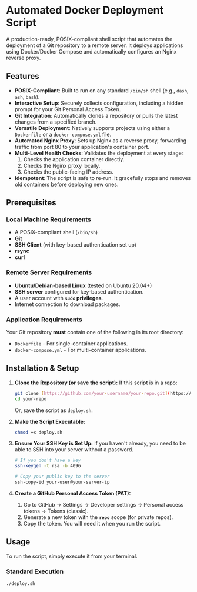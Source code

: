 # Automated Docker Deployment Script

A production-ready, POSIX-compliant shell script that automates the deployment of a Git repository to a remote server. It deploys applications using Docker/Docker Compose and automatically configures an Nginx reverse proxy.

## Features

-   **POSIX-Compliant**: Built to run on any standard `/bin/sh` shell (e.g., `dash`, `ash`, `bash`).
-   **Interactive Setup**: Securely collects configuration, including a hidden prompt for your Git Personal Access Token.
-   **Git Integration**: Automatically clones a repository or pulls the latest changes from a specified branch.
-   **Versatile Deployment**: Natively supports projects using either a `Dockerfile` or a `docker-compose.yml` file.
-   **Automated Nginx Proxy**: Sets up Nginx as a reverse proxy, forwarding traffic from port 80 to your application's container port.
-   **Multi-Level Health Checks**: Validates the deployment at every stage:
    1.  Checks the application container directly.
    2.  Checks the Nginx proxy locally.
    3.  Checks the public-facing IP address.
-   **Idempotent**: The script is safe to re-run. It gracefully stops and removes old containers before deploying new ones.

## Prerequisites

### Local Machine Requirements
-   A POSIX-compliant shell (`/bin/sh`)
-   **Git**
-   **SSH Client** (with key-based authentication set up)
-   **rsync**
-   **curl**

### Remote Server Requirements
-   **Ubuntu/Debian-based Linux** (tested on Ubuntu 20.04+)
-   **SSH server** configured for key-based authentication.
-   A user account with **`sudo` privileges**.
-   Internet connection to download packages.

### Application Requirements
Your Git repository **must** contain one of the following in its root directory:
-   `Dockerfile` - For single-container applications.
-   `docker-compose.yml` - For multi-container applications.

## Installation & Setup

1.  **Clone the Repository (or save the script):**
    If this script is in a repo:
    ```sh
    git clone [https://github.com/your-username/your-repo.git](https://github.com/your-username/your-repo.git)
    cd your-repo
    ```
    Or, save the script as `deploy.sh`.

2.  **Make the Script Executable:**
    ```sh
    chmod +x deploy.sh
    ```

3.  **Ensure Your SSH Key is Set Up:**
    If you haven't already, you need to be able to SSH into your server without a password.
    ```sh
    # If you don't have a key
    ssh-keygen -t rsa -b 4096

    # Copy your public key to the server
    ssh-copy-id your-user@your-server-ip
    ```

4.  **Create a GitHub Personal Access Token (PAT):**
    1.  Go to GitHub → Settings → Developer settings → Personal access tokens → Tokens (classic).
    2.  Generate a new token with the **`repo`** scope (for private repos).
    3.  Copy the token. You will need it when you run the script.

## Usage

To run the script, simply execute it from your terminal.

### Standard Execution
```sh
./deploy.sh